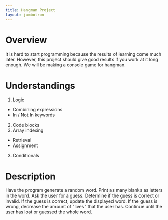 ```yaml
---
title: Hangman Project
layout: jumbotron
---
```


# Overview

It is hard to start programming because the results of learning come much later. However, this project should give good results if you work at it long enough. We will be making a console game for hangman.

# Understandings

1. Logic
  - Combining expressions
  - In / Not In keywords
2. Code blocks
2. Array indexing
  - Retrieval
  - Assignment
3. Conditionals

# Description

Have the program generate a random word. Print as many blanks as letters in the word. Ask the user for a guess. Determine if the guess is correct or invalid. If the guess is correct, update the displayed word. If the guess is wrong, decrease the amount of "lives" that the user has. Continue until the user has lost or guessed the whole word.

